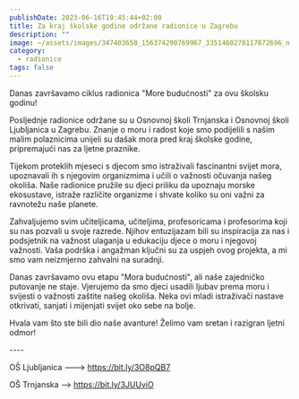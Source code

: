 ```yaml
---
publishDate: 2023-06-16T19:45:44+02:00
title: Za kraj školske godine održane radionice u Zagrebu
description: ""
image: ~/assets/images/347403658_156374290769967_3351460278117872696_n.jpg
category:
  - radionice
tags: false
---
```

Danas završavamo ciklus radionica "More budućnosti" za ovu školsku godinu! 

Posljednje radionice održane su u Osnovnoj školi Trnjanska i Osnovnoj školi Ljubljanica u Zagrebu. Znanje o moru i radost koje smo podijelili s našim malim polaznicima unijeli su dašak mora pred kraj školske godine, pripremajući nas za ljetne praznike.

Tijekom proteklih mjeseci s djecom smo istraživali fascinantni svijet mora, upoznavali ih s njegovim organizmima i učili o važnosti očuvanja našeg [](<>)okoliša. Naše radionice pružile su djeci priliku da upoznaju morske ekosustave, istraže različite organizme i shvate koliko su oni važni za ravnotežu naše planete.

Zahvaljujemo svim učiteljicama, učiteljima, profesoricama i profesorima koji su nas pozvali u svoje razrede. Njihov entuzijazam bili su inspiracija za nas i podsjetnik na važnost ulaganja u edukaciju djece o moru i njegovoj važnosti. Vaša podrška i angažman ključni su za uspjeh ovog projekta, a mi smo vam neizmjerno zahvalni na suradnji.

Danas završavamo ovu etapu "Mora budućnosti", ali naše zajedničko putovanje ne staje. Vjerujemo da smo djeci usadili ljubav prema moru i svijesti o važnosti zaštite našeg okoliša. Neka ovi mladi istraživači nastave otkrivati, sanjati i mijenjati svijet oko sebe na bolje.

Hvala vam što ste bili dio naše avanture! Želimo vam sretan i razigran ljetni odmor! 

\----

OŠ Ljubljanica --->  https://bit.ly/3O8pQB7   

OŠ Trnjanska --> https://bit.ly/3JUUviO